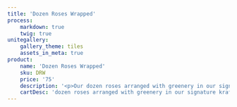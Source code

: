 ```yaml
---
title: 'Dozen Roses Wrapped'
process:
    markdown: true
    twig: true
unitegallery:
    gallery_theme: tiles
    assets_in_meta: true
product:
    name: 'Dozen Roses Wrapped'
    sku: DRW
    price: '75'
    description: '<p>Our dozen roses arranged with greenery in our signature kraft paper wrap.</p>'
    cartDesc: 'dozen roses arranged with greenery in our signature kraft paper wrap'
---
```


